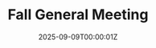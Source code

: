 ---
display_title: "Fall General Meeting"
title: "Fall General Meeting"
date: 2025-09-09T00:00:01Z
draft: false
layout: event
poster: "/images/event_posters/2025-2026/woa-fall-general-meeting.png"
poster_cover: "contain"
poster_position: "center"
short_description: "Learn all about us, our plans, and how you can get involved!"
start_time: "6:00 - 7:00 PM EST"
location: "Herzberg 5345"
location_link: "https://carleton.ca/campus/map/#HP"
background: "images/orientation2018-min.jpeg"
publishdate: 2025-08-25
tags:
- weekofawesome2025
---